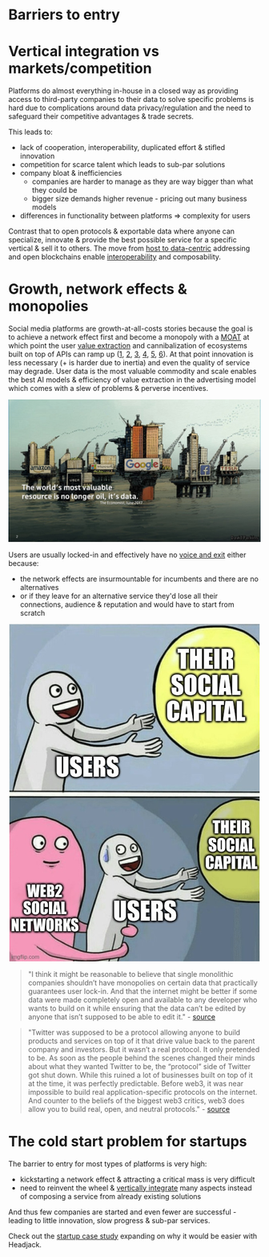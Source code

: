 # Barriers to entry

<!-- toc -->

# Vertical integration vs markets/competition

Platforms do almost everything in-house in a closed way as providing access to third-party companies to their data to solve specific problems is hard due to complications around data privacy/regulation and the need to safeguard their competitive advantages & trade secrets.

This leads to:
- lack of cooperation, interoperability, duplicated effort & stifled innovation
- competition for scarce talent which leads to sub-par solutions
- company bloat & inefficiencies
    - companies are harder to manage as they are way bigger than what they could be
    - bigger size demands higher revenue - pricing out many business models
- differences in functionality between platforms => complexity for users

Contrast that to open protocols & exportable data where anyone can specialize, innovate & provide the best possible service for a specific vertical & sell it to others. The move from [host to data-centric](host_vs_data_centric.md) addressing and open blockchains enable [interoperability](https://balajis.com/yes-you-may-need-a-blockchain/) and composability.

# Growth, network effects & monopolies

Social media platforms are growth-at-all-costs stories because the goal is to achieve a network effect first and become a monopoly with a [MOAT](https://www.investopedia.com/ask/answers/05/economicmoat.asp) at which point the user [value extraction](https://twitter.com/cdixon/status/1473859531343949824) and cannibalization of ecosystems built on top of APIs can ramp up ([1](https://www.siliconrepublic.com/enterprise/twitter-apis-ending), [2](https://nordicapis.com/twitter-10-year-struggle-with-developer-relations/), [3](https://techcrunch.com/2015/05/06/meerkat-founder-on-getting-the-kill-call-from-twitter/), [4](https://techcrunch.com/2018/04/02/instagram-api-limit/), [5](https://mashable.com/article/gmail-ifttt-shutdown-google), [6](https://www.forbes.com/sites/benkepes/2015/04/11/how-to-kill-your-ecosystem-twitter-pulls-an-evil-move-with-its-firehose/?sh=4cd97d0f61d3)). At that point innovation is less necessary (+ is harder due to inertia) and even the quality of service may degrade. User data is the most valuable commodity and scale enables the best AI models & efficiency of value extraction in the advertising model which comes with a slew of problems & perverse incentives.

<div style="text-align: center;">
    <img src="images/meme_data_most_valuable.jpg">
</div>

<!-- https://www.economist.com/leaders/2017/05/06/the-worlds-most-valuable-resource-is-no-longer-oil-but-data -->

Users are usually locked-in and effectively have no [voice and exit](https://twitter.com/balajis/status/1548725591687303168) either because:
- the network effects are insurmountable for incumbents and there are no alternatives
- or if they leave for an alternative service they'd lose all their connections, audience & reputation and would have to start from scratch

<div style="text-align: center;">
    <img src="images/meme_web2_social_capital.jpg">
</div>

<!-- users
their social capital
Web2 social networks
https://imgflip.com/memegenerator/Running-Away-Balloon -->

> "I think it might be reasonable to believe that single monolithic companies shouldn’t have monopolies on certain data that practically guarantees user lock-in. And that the internet might be better if some data were made completely open and available to any developer who wants to build on it while ensuring that the data can’t be edited by anyone that isn’t supposed to be able to edit it." - [source](https://mirror.xyz/0xE4f646F0Be4fF5ce185540F5366295f91d75b65D/-xpmr7ceHmi5Hqsl7zRtig9ph_dtCvWjZOoWOVN0bcg)

> "Twitter was supposed to be a protocol allowing anyone to build products and services on top of it that drive value back to the parent company and investors. But it wasn’t a real protocol. It only pretended to be. As soon as the people behind the scenes changed their minds about what they wanted Twitter to be, the “protocol” side of Twitter got shut down. While this ruined a lot of businesses built on top of it at the time, it was perfectly predictable. Before web3, it was near impossible to build real application-specific protocols on the internet. And counter to the beliefs of the biggest web3 critics, web3 does allow you to build real, open, and neutral protocols." - [source](https://mirror.xyz/0xE4f646F0Be4fF5ce185540F5366295f91d75b65D/-xpmr7ceHmi5Hqsl7zRtig9ph_dtCvWjZOoWOVN0bcg)

# The cold start problem for startups

The barrier to entry for most types of platforms is very high:
- kickstarting a network effect & attracting a critical mass is very difficult
- need to reinvent the wheel & [vertically integrate](barriers_to_entry.md#vertical-integration-vs-specialization--competition) many aspects instead of composing a service from already existing solutions

And thus few companies are started and even fewer are successful - leading to little innovation, slow progress & sub-par services.

<!-- TODO: data network effects -->

Check out the [startup case study](startup_case_study.md) expanding on why it would be easier with Headjack.
